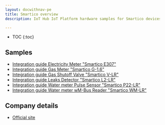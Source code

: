 ```yaml
---
layout: docwithnav-pe
title: Smartico overview
description: IoT Hub IoT Platform hardware samples for Smartico devices.

---
```


* TOC
{:toc}

## Samples

 - [Integration guide Electricity Meter \"Smartico E307\"](/docs/samples/smartico/elec-meter-lorawan/Electricity_Meter_LoRaWAN/)
 - [Integration guide Gas Meter \"Smartico G-1.6\"](/docs/samples/smartico/gas-meter-lorawan/Gas_Meter_LoRaWAN/)
 - [Integration guide Gas Shutoff Valve \"Smartico V-LR\"](/docs/samples/smartico/gas-valve-lorawan/Gas_Valve_LoRaWAN/)
 - [Integration guide Leaks Detector \"Smartico L2-LR\"](/docs/samples/smartico/leaks-detector-lorawan/Leaks_Detector_LoRaWAN/)
 - [Integration guide Water meter Pulse Sensor \"Smartico P22-LR\"](/docs/samples/smartico/pulse-sensor-lorawan/Pulse_Sensor_LoRaWAN/)
 - [Integration guide Water meter wM-Bus Reader \"Smartico WM-LR\"](/docs/samples/smartico/wm-bus-lorawan/wMBus_Reader_LoRaWAN/)

## Company details

 - [Official site](https://smartico.biz/en/)
